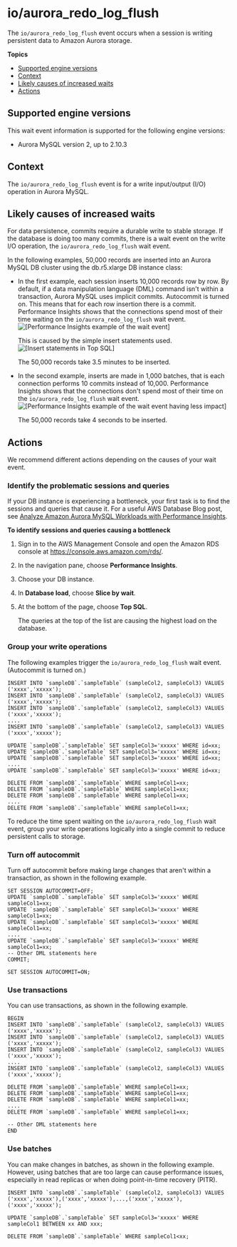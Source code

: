 # io/aurora\_redo\_log\_flush<a name="ams-waits.io-auredologflush"></a>

The `io/aurora_redo_log_flush` event occurs when a session is writing persistent data to Amazon Aurora storage\.

**Topics**
+ [Supported engine versions](#ams-waits.io-auredologflush.context.supported)
+ [Context](#ams-waits.io-auredologflush.context)
+ [Likely causes of increased waits](#ams-waits.io-auredologflush.causes)
+ [Actions](#ams-waits.io-auredologflush.actions)

## Supported engine versions<a name="ams-waits.io-auredologflush.context.supported"></a>

This wait event information is supported for the following engine versions:
+ Aurora MySQL version 2, up to 2\.10\.3

## Context<a name="ams-waits.io-auredologflush.context"></a>

The `io/aurora_redo_log_flush` event is for a write input/output \(I/O\) operation in Aurora MySQL\.

## Likely causes of increased waits<a name="ams-waits.io-auredologflush.causes"></a>

For data persistence, commits require a durable write to stable storage\. If the database is doing too many commits, there is a wait event on the write I/O operation, the `io/aurora_redo_log_flush` wait event\.

In the following examples, 50,000 records are inserted into an Aurora MySQL DB cluster using the db\.r5\.xlarge DB instance class:
+ In the first example, each session inserts 10,000 records row by row\. By default, if a data manipulation language \(DML\) command isn't within a transaction, Aurora MySQL uses implicit commits\. Autocommit is turned on\. This means that for each row insertion there is a commit\. Performance Insights shows that the connections spend most of their time waiting on the `io/aurora_redo_log_flush` wait event\.    
![\[Performance Insights example of the wait event\]](http://docs.aws.amazon.com/AmazonRDS/latest/AuroraUserGuide/images/auredologflush_PI_example1.png)

  This is caused by the simple insert statements used\.  
![\[Insert statements in Top SQL\]](http://docs.aws.amazon.com/AmazonRDS/latest/AuroraUserGuide/images/auredologflush_top_SQL1.png)

  The 50,000 records take 3\.5 minutes to be inserted\.
+ In the second example, inserts are made in 1,000 batches, that is each connection performs 10 commits instead of 10,000\. Performance Insights shows that the connections don't spend most of their time on the `io/aurora_redo_log_flush` wait event\.  
![\[Performance Insights example of the wait event having less impact\]](http://docs.aws.amazon.com/AmazonRDS/latest/AuroraUserGuide/images/auredologflush_PI_example2.png)

  The 50,000 records take 4 seconds to be inserted\.

## Actions<a name="ams-waits.io-auredologflush.actions"></a>

We recommend different actions depending on the causes of your wait event\.

### Identify the problematic sessions and queries<a name="ams-waits.io-auredologflush.actions.identify-queries"></a>

If your DB instance is experiencing a bottleneck, your first task is to find the sessions and queries that cause it\. For a useful AWS Database Blog post, see [Analyze Amazon Aurora MySQL Workloads with Performance Insights](http://aws.amazon.com/blogs/database/analyze-amazon-aurora-mysql-workloads-with-performance-insights/)\.

**To identify sessions and queries causing a bottleneck**

1. Sign in to the AWS Management Console and open the Amazon RDS console at [https://console\.aws\.amazon\.com/rds/](https://console.aws.amazon.com/rds/)\.

1. In the navigation pane, choose **Performance Insights**\.

1. Choose your DB instance\.

1. In **Database load**, choose **Slice by wait**\.

1. At the bottom of the page, choose **Top SQL**\.

   The queries at the top of the list are causing the highest load on the database\.

### Group your write operations<a name="ams-waits.io-auredologflush.actions.action0"></a>

The following examples trigger the `io/aurora_redo_log_flush` wait event\. \(Autocommit is turned on\.\)

```
INSERT INTO `sampleDB`.`sampleTable` (sampleCol2, sampleCol3) VALUES ('xxxx','xxxxx');
INSERT INTO `sampleDB`.`sampleTable` (sampleCol2, sampleCol3) VALUES ('xxxx','xxxxx');
INSERT INTO `sampleDB`.`sampleTable` (sampleCol2, sampleCol3) VALUES ('xxxx','xxxxx');
....
INSERT INTO `sampleDB`.`sampleTable` (sampleCol2, sampleCol3) VALUES ('xxxx','xxxxx');

UPDATE `sampleDB`.`sampleTable` SET sampleCol3='xxxxx' WHERE id=xx;
UPDATE `sampleDB`.`sampleTable` SET sampleCol3='xxxxx' WHERE id=xx;
UPDATE `sampleDB`.`sampleTable` SET sampleCol3='xxxxx' WHERE id=xx;
....
UPDATE `sampleDB`.`sampleTable` SET sampleCol3='xxxxx' WHERE id=xx;

DELETE FROM `sampleDB`.`sampleTable` WHERE sampleCol1=xx;
DELETE FROM `sampleDB`.`sampleTable` WHERE sampleCol1=xx;
DELETE FROM `sampleDB`.`sampleTable` WHERE sampleCol1=xx;
....
DELETE FROM `sampleDB`.`sampleTable` WHERE sampleCol1=xx;
```

To reduce the time spent waiting on the `io/aurora_redo_log_flush` wait event, group your write operations logically into a single commit to reduce persistent calls to storage\.

### Turn off autocommit<a name="ams-waits.io-auredologflush.actions.action1"></a>

Turn off autocommit before making large changes that aren't within a transaction, as shown in the following example\.

```
SET SESSION AUTOCOMMIT=OFF;
UPDATE `sampleDB`.`sampleTable` SET sampleCol3='xxxxx' WHERE sampleCol1=xx;
UPDATE `sampleDB`.`sampleTable` SET sampleCol3='xxxxx' WHERE sampleCol1=xx;
UPDATE `sampleDB`.`sampleTable` SET sampleCol3='xxxxx' WHERE sampleCol1=xx;
....
UPDATE `sampleDB`.`sampleTable` SET sampleCol3='xxxxx' WHERE sampleCol1=xx;
-- Other DML statements here
COMMIT;

SET SESSION AUTOCOMMIT=ON;
```

### Use transactions<a name="ams-waits.io-auredologflush.action2"></a>

You can use transactions, as shown in the following example\.

```
BEGIN
INSERT INTO `sampleDB`.`sampleTable` (sampleCol2, sampleCol3) VALUES ('xxxx','xxxxx');
INSERT INTO `sampleDB`.`sampleTable` (sampleCol2, sampleCol3) VALUES ('xxxx','xxxxx');
INSERT INTO `sampleDB`.`sampleTable` (sampleCol2, sampleCol3) VALUES ('xxxx','xxxxx');
....
INSERT INTO `sampleDB`.`sampleTable` (sampleCol2, sampleCol3) VALUES ('xxxx','xxxxx');

DELETE FROM `sampleDB`.`sampleTable` WHERE sampleCol1=xx;
DELETE FROM `sampleDB`.`sampleTable` WHERE sampleCol1=xx;
DELETE FROM `sampleDB`.`sampleTable` WHERE sampleCol1=xx;
....
DELETE FROM `sampleDB`.`sampleTable` WHERE sampleCol1=xx;

-- Other DML statements here
END
```

### Use batches<a name="ams-waits.io-auredologflush.action3"></a>

You can make changes in batches, as shown in the following example\. However, using batches that are too large can cause performance issues, especially in read replicas or when doing point\-in\-time recovery \(PITR\)\. 

```
INSERT INTO `sampleDB`.`sampleTable` (sampleCol2, sampleCol3) VALUES
('xxxx','xxxxx'),('xxxx','xxxxx'),...,('xxxx','xxxxx'),('xxxx','xxxxx');

UPDATE `sampleDB`.`sampleTable` SET sampleCol3='xxxxx' WHERE sampleCol1 BETWEEN xx AND xxx;

DELETE FROM `sampleDB`.`sampleTable` WHERE sampleCol1<xx;
```